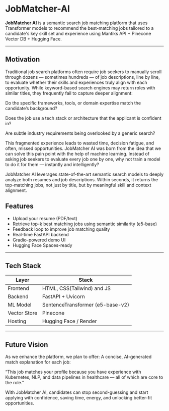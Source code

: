 # JobMatcher-AI

**JobMatcher AI** is a semantic search job matching platform that uses Transformer models to recommend the best-matching jobs tailored to a candidate's key skill set and experience using Mantiks API + Pinecone Vector DB + Hugging Face.

---

## Motivation

Traditional job search platforms often require job seekers to manually scroll through dozens — sometimes hundreds — of job descriptions, line by line, to evaluate whether their skills and experiences truly align with each opportunity. While keyword-based search engines may return roles with similar titles, they frequently fail to capture deeper alignment:

Do the specific frameworks, tools, or domain expertise match the candidate’s background?

Does the job use a tech stack or architecture that the applicant is confident in?

Are subtle industry requirements being overlooked by a generic search?


This fragmented experience leads to wasted time, decision fatigue, and often, missed opportunities. JobMatcher AI was born from the idea that we can solve this pain point with the help of machine learning.
Instead of asking job seekers to evaluate every job one by one, why not train a model to do it for them — instantly and intelligently?

JobMatcher AI leverages state-of-the-art semantic search models to deeply analyze both resumes and job descriptions. Within seconds, it returns the top-matching jobs, not just by title, but by meaningful skill and context alignment.

##  Features

- Upload your resume (PDF/text)
- Retrieve top-k best matching jobs using semantic similarity (e5-base)
- Feedback loop to improve job matching quality
- Real-time FastAPI backend
- Gradio-powered demo UI
- Hugging Face Spaces-ready

---

## Tech Stack

| Layer       | Stack                           |
|-------------|---------------------------------|
| Frontend    | HTML, CSS(Tailwind) and JS      |
| Backend     | FastAPI + Uvicorn               |
| ML Model    | SentenceTransformer (e5-base-v2)|
| Vector Store| Pinecone                        |
| Hosting     | Hugging Face / Render           |

---

## Future Vision
As we enhance the platform, we plan to offer:
A concise, AI-generated match explanation for each job:

  “This job matches your profile because you have experience with Kubernetes, NLP, and data pipelines in healthcare — all of which are core to the role.”

With JobMatcher AI, candidates can stop second-guessing and start applying with confidence, saving time, energy, and unlocking better-fit opportunities.
